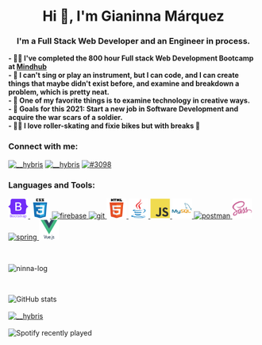 <h1 align="center">Hi 👋, I'm Gianinna Márquez</h1>
<h3 align="center">I'm a Full Stack Web Developer and an Engineer in process.</h3>

<p align="left">
<strong>
- 👩‍💻 I've completed the 800 hour Full stack Web Development Bootcamp at <a href="https://mindhubweb.com/">Mindhub<a><br>
- 🔭 I can't sing or play an instrument, but I can code, and I can create things that maybe didn't exist before, and examine and breakdown a problem, which is pretty neat.<br>
- 💾 One of my favorite things is to examine technology in creative ways.<br>
- 💯 Goals for this 2021: Start a new job in Software Development and acquire the war scars of a soldier.<br>
- 🚴‍♀️ I love roller-skating and fixie bikes but with breaks 🤣</strong><br>
  </p>

<h3 align="left">Connect with me:</h3>
<p align="left">
<a href="https://twitter.com/__hybris" target="blank"><img align="center" src="https://cdn.jsdelivr.net/npm/simple-icons@3.0.1/icons/twitter.svg" alt="__hybris" height="30" width="40" /></a>
<a href="https://instagram.com/__hibris" target="blank"><img align="center" src="https://cdn.jsdelivr.net/npm/simple-icons@3.0.1/icons/instagram.svg" alt="__hybris" height="30" width="40" /></a>
<a href="https://discord.gg/#3098" target="blank"><img align="center" src="https://cdn.jsdelivr.net/npm/simple-icons@3.0.1/icons/discord.svg" alt="#3098" height="30" width="40" /></a>
</p>

<h3 align="left">Languages and Tools:</h3>
<p align="left"> <a href="https://getbootstrap.com" target="_blank"> <img src="https://raw.githubusercontent.com/devicons/devicon/master/icons/bootstrap/bootstrap-plain-wordmark.svg" alt="bootstrap" width="40" height="40"/> </a> <a href="https://www.w3schools.com/css/" target="_blank"> <img src="https://raw.githubusercontent.com/devicons/devicon/master/icons/css3/css3-original-wordmark.svg" alt="css3" width="40" height="40"/> </a> <a href="https://firebase.google.com/" target="_blank"> <img src="https://www.vectorlogo.zone/logos/firebase/firebase-icon.svg" alt="firebase" width="40" height="40"/> </a> <a href="https://git-scm.com/" target="_blank"> <img src="https://www.vectorlogo.zone/logos/git-scm/git-scm-icon.svg" alt="git" width="40" height="40"/> </a> <a href="https://www.w3.org/html/" target="_blank"> <img src="https://raw.githubusercontent.com/devicons/devicon/master/icons/html5/html5-original-wordmark.svg" alt="html5" width="40" height="40"/> </a> <a href="https://www.java.com" target="_blank"> <img src="https://raw.githubusercontent.com/devicons/devicon/master/icons/java/java-original.svg" alt="java" width="40" height="40"/> </a> <a href="https://developer.mozilla.org/en-US/docs/Web/JavaScript" target="_blank"> <img src="https://raw.githubusercontent.com/devicons/devicon/master/icons/javascript/javascript-original.svg" alt="javascript" width="40" height="40"/> </a> <a href="https://www.mysql.com/" target="_blank"> <img src="https://raw.githubusercontent.com/devicons/devicon/master/icons/mysql/mysql-original-wordmark.svg" alt="mysql" width="40" height="40"/> </a> <a href="https://postman.com" target="_blank"> <img src="https://www.vectorlogo.zone/logos/getpostman/getpostman-icon.svg" alt="postman" width="40" height="40"/> </a> <a href="https://sass-lang.com" target="_blank"> <img src="https://raw.githubusercontent.com/devicons/devicon/master/icons/sass/sass-original.svg" alt="sass" width="40" height="40"/> </a> <a href="https://spring.io/" target="_blank"> <img src="https://www.vectorlogo.zone/logos/springio/springio-icon.svg" alt="spring" width="40" height="40"/> </a> <a href="https://vuejs.org/" target="_blank"> <img src="https://raw.githubusercontent.com/devicons/devicon/master/icons/vuejs/vuejs-original-wordmark.svg" alt="vuejs" width="40" height="40"/> </a> </p>
<br>
<p><img align="center" src="https://github-readme-stats.vercel.app/api/top-langs?username=ninna-log&show_icons=true&locale=en&layout=compact" alt="ninna-log" /></p>
<br>

![GitHub stats](https://github-readme-stats.vercel.app/api?username=Ninna-log&show_icons=true)
<br>
<br>
<a href="https://twitter.com/__hybris" target="blank"><img src="https://img.shields.io/twitter/follow/__hybris?logo=twitter&style=for-the-badge" alt="__hybris" /></a>
<br>
<br>
![Spotify recently played](https://spotify-recently-played-readme.vercel.app/api?user=31da2jggdvidfsikwewprvjwlsmm)
<br>
